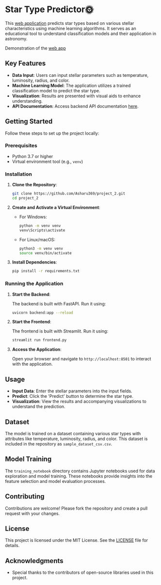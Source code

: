 # Star Type Predictor🌞

This [web application](https://startypespredictor.streamlit.app/) predicts star types based on various stellar characteristics using machine learning algorithms. It serves as an educational tool to understand classification models and their application in astronomy.

Demonstration of the [web app](https://youtu.be/KNA4_j1u95I)

## Key Features

- **Data Input**: Users can input stellar parameters such as temperature, luminosity, radius, and color.
- **Machine Learning Model**: The application utilizes a trained classification model to predict the star type.
- **Visualization**: Results are presented with visual aids to enhance understanding.
- **API Documentation**: Access backend API documentation [here](https://star-type-predictor-6jei.onrender.com/docs).

## Getting Started

Follow these steps to set up the project locally:

### Prerequisites

- Python 3.7 or higher
- Virtual environment tool (e.g., `venv`)

### Installation

1. **Clone the Repository**:

   ```bash
   git clone https://github.com/Asharu369/project_2.git
   cd project_2
   ```

2. **Create and Activate a Virtual Environment**:

   - For Windows:
     ```bash
     python -m venv venv
     venv\Scripts\activate
     ```
   - For Linux/macOS:
     ```bash
     python3 -m venv venv
     source venv/bin/activate
     ```

3. **Install Dependencies**:

   ```bash
   pip install -r requirements.txt
   ```

### Running the Application

1. **Start the Backend**:

   The backend is built with FastAPI. Run it using:

   ```bash
   uvicorn backend:app --reload
   ```

2. **Start the Frontend**:

   The frontend is built with Streamlit. Run it using:

   ```bash
   streamlit run frontend.py
   ```

3. **Access the Application**:

   Open your browser and navigate to `http://localhost:8501` to interact with the application.

## Usage

- **Input Data**: Enter the stellar parameters into the input fields.
- **Predict**: Click the 'Predict' button to determine the star type.
- **Visualization**: View the results and accompanying visualizations to understand the prediction.

## Dataset

The model is trained on a dataset containing various star types with attributes like temperature, luminosity, radius, and color. This dataset is included in the repository as `sample_dataset_csv.csv`.

## Model Training

The `training_notebook` directory contains Jupyter notebooks used for data exploration and model training. These notebooks provide insights into the feature selection and model evaluation processes.

## Contributing

Contributions are welcome! Please fork the repository and create a pull request with your changes.

## License

This project is licensed under the MIT License. See the [LICENSE](LICENSE) file for details.

## Acknowledgments

- Special thanks to the contributors of open-source libraries used in this project.
